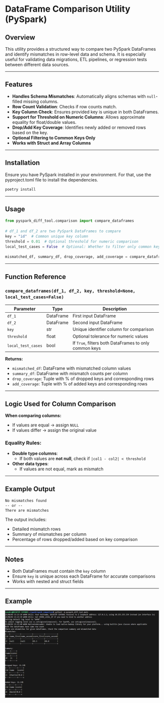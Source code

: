 # DataFrame Comparison Utility (PySpark)

## Overview
This utility provides a structured way to compare two PySpark DataFrames and identify mismatches in row-level data and schema. It is especially useful for validating data migrations, ETL pipelines, or regression tests between different data sources.

---

## Features
- **Handles Schema Mismatches**: Automatically aligns schemas with `null`-filled missing columns.
- **Row Count Validation**: Checks if row counts match.
- **Key Column Check**: Ensures provided key is unique in both DataFrames.
- **Support for Threshold on Numeric Columns**: Allows approximate equality for float/double values.
- **Drop/Add Key Coverage**: Identifies newly added or removed rows based on the key.
- **Optional Filtering to Common Keys Only**
- **Works with Struct and Array Columns**

---

## Installation
Ensure you have PySpark installed in your environment. For that, use the pyproject.toml file to install the dependencies.
```bash
poetry install
```

---

## Usage
```python
from pyspark_diff_tool.comparison import compare_dataframes  

# df_1 and df_2 are two PySpark DataFrames to compare
key = "id"  # Common unique key column
threshold = 0.01  # Optional threshold for numeric comparison
local_test_cases = False  # Optional: Whether to filter only common keys

mismatched_df, summary_df, drop_coverage, add_coverage = compare_dataframes(df_1, df_2, key, threshold, local_test_cases)
```

---

## Function Reference
### `compare_dataframes(df_1, df_2, key, threshold=None, local_test_cases=False)`
| Parameter        | Type     | Description |
|------------------|----------|-------------|
| `df_1`           | DataFrame| First input DataFrame |
| `df_2`           | DataFrame| Second input DataFrame |
| `key`            | str      | Unique identifier column for comparison |
| `threshold`      | float    | Optional tolerance for numeric values |
| `local_test_cases` | bool   | If `True`, filters both DataFrames to only common keys |

**Returns:**
- `mismatched_df`: DataFrame with mismatched column values
- `summary_df`: DataFrame with mismatch counts per column
- `drop_coverage`: Tuple with % of dropped keys and corresponding rows
- `add_coverage`: Tuple with % of added keys and corresponding rows

---

## Logic Used for Column Comparison
**When comparing columns:**
- If values are equal → assign `NULL`
- If values differ → assign the original value

### Equality Rules:
- **Double type columns**:
  - If both values are **not null**, check if `|col1 - col2| < threshold`
- **Other data types**:
  - If values are not equal, mark as mismatch

---

## Example Output
```text
No mismatches found
-- or --
There are mismatches
```

The output includes:
- Detailed mismatch rows
- Summary of mismatches per column
- Percentage of rows dropped/added based on key comparison

---

## Notes
- Both DataFrames must contain the `key` column
- Ensure `key` is unique across each DataFrame for accurate comparisons
- Works with nested and struct fields

---

## Example
![alt text](comparison.png)
